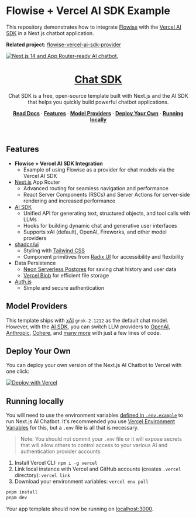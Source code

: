 # Flowise + Vercel AI SDK Example

This repository demonstrates how to integrate [Flowise](https://flowiseai.com/)
with the [Vercel AI SDK](https://sdk.vercel.ai/docs) in a Next.js chatbot
application.

**Related project:**
[flowise-vercel-ai-sdk-provider](https://github.com/ahmedrowaihi/flowise-ai-sdk-provider)

<a href="https://chat.vercel.ai/">
  <img alt="Next.js 14 and App Router-ready AI chatbot." src="app/(chat)/opengraph-image.png">
  <h1 align="center">Chat SDK</h1>
</a>

<p align="center">
    Chat SDK is a free, open-source template built with Next.js and the AI SDK that helps you quickly build powerful chatbot applications.
</p>

<p align="center">
  <a href="https://chat-sdk.dev"><strong>Read Docs</strong></a> ·
  <a href="#features"><strong>Features</strong></a> ·
  <a href="#model-providers"><strong>Model Providers</strong></a> ·
  <a href="#deploy-your-own"><strong>Deploy Your Own</strong></a> ·
  <a href="#running-locally"><strong>Running locally</strong></a>
</p>
<br/>

## Features

- **Flowise + Vercel AI SDK Integration**
  - Example of using Flowise as a provider for chat models via the Vercel AI SDK
- [Next.js](https://nextjs.org) App Router
  - Advanced routing for seamless navigation and performance
  - React Server Components (RSCs) and Server Actions for server-side rendering
    and increased performance
- [AI SDK](https://sdk.vercel.ai/docs)
  - Unified API for generating text, structured objects, and tool calls with
    LLMs
  - Hooks for building dynamic chat and generative user interfaces
  - Supports xAI (default), OpenAI, Fireworks, and other model providers
- [shadcn/ui](https://ui.shadcn.com)
  - Styling with [Tailwind CSS](https://tailwindcss.com)
  - Component primitives from [Radix UI](https://radix-ui.com) for accessibility
    and flexibility
- Data Persistence
  - [Neon Serverless Postgres](https://vercel.com/marketplace/neon) for saving
    chat history and user data
  - [Vercel Blob](https://vercel.com/storage/blob) for efficient file storage
- [Auth.js](https://authjs.dev)
  - Simple and secure authentication

## Model Providers

This template ships with [xAI](https://x.ai) `grok-2-1212` as the default chat
model. However, with the [AI SDK](https://sdk.vercel.ai/docs), you can switch
LLM providers to [OpenAI](https://openai.com),
[Anthropic](https://anthropic.com), [Cohere](https://cohere.com/), and
[many more](https://sdk.vercel.ai/providers/ai-sdk-providers) with just a few
lines of code.

## Deploy Your Own

You can deploy your own version of the Next.js AI Chatbot to Vercel with one
click:

[![Deploy with Vercel](https://vercel.com/button)](https://vercel.com/new/clone?repository-url=https%3A%2F%2Fgithub.com%2Fvercel%2Fai-chatbot&env=AUTH_SECRET&envDescription=Learn+more+about+how+to+get+the+API+Keys+for+the+application&envLink=https%3A%2F%2Fgithub.com%2Fvercel%2Fai-chatbot%2Fblob%2Fmain%2F.env.example&demo-title=AI+Chatbot&demo-description=An+Open-Source+AI+Chatbot+Template+Built+With+Next.js+and+the+AI+SDK+by+Vercel.&demo-url=https%3A%2F%2Fchat.vercel.ai&products=%5B%7B%22type%22%3A%22integration%22%2C%22protocol%22%3A%22ai%22%2C%22productSlug%22%3A%22grok%22%2C%22integrationSlug%22%3A%22xai%22%7D%2C%7B%22type%22%3A%22integration%22%2C%22protocol%22%3A%22storage%22%2C%22productSlug%22%3A%22neon%22%2C%22integrationSlug%22%3A%22neon%22%7D%2C%7B%22type%22%3A%22integration%22%2C%22protocol%22%3A%22storage%22%2C%22productSlug%22%3A%22upstash-kv%22%2C%22integrationSlug%22%3A%22upstash%22%7D%2C%7B%22type%22%3A%22blob%22%7D%5D)

## Running locally

You will need to use the environment variables
[defined in `.env.example`](.env.example) to run Next.js AI Chatbot. It's
recommended you use
[Vercel Environment Variables](https://vercel.com/docs/projects/environment-variables)
for this, but a `.env` file is all that is necessary.

> Note: You should not commit your `.env` file or it will expose secrets that
> will allow others to control access to your various AI and authentication
> provider accounts.

1. Install Vercel CLI: `npm i -g vercel`
2. Link local instance with Vercel and GitHub accounts (creates `.vercel`
   directory): `vercel link`
3. Download your environment variables: `vercel env pull`

```bash
pnpm install
pnpm dev
```

Your app template should now be running on
[localhost:3000](http://localhost:3000).
